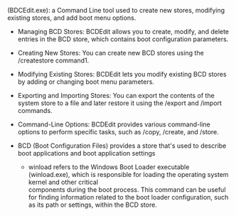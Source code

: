 (BDCEdit.exe): a Command Line tool used to create new stores, modifying existing stores, and add boot menu options.

- Managing BCD Stores: BCDEdit allows you to create, modify, and delete entries in the BCD store, which contains boot configuration parameters.

- Creating New Stores: You can create new BCD stores using the /createstore command1.

- Modifying Existing Stores: BCDEdit lets you modify existing BCD stores by adding or changing boot menu parameters.

- Exporting and Importing Stores: You can export the contents of the system store to a file and later restore it using the /export and /import commands.

- Command-Line Options: BCDEdit provides various command-line options to perform specific tasks, such as /copy, /create, and /store.


- BCD (Boot Configuration Files) provides a store that's used to describe boot applications and boot application settings
    - winload refers to the Windows Boot Loader executable (winload.exe), which is responsible for loading the operating system kernel and other critical  
     components during the boot process. This command can be useful for finding information related to the boot loader configuration, such as its path or 
     settings, within the BCD store.
